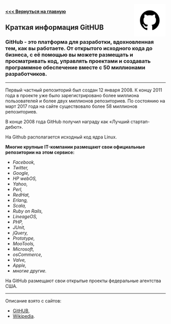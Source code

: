 <img src="pngwing.png" alt="Logo" width="100" align="right" />

**[<<< Вернуться на главную](./Start_File.md)**

## Краткая информация GitHUB

### GitHub - это платформа для разработки, вдохновленная тем, как вы работаете. От открытого исходного кода до бизнеса, с её помощью вы можете размещать и просматривать код, управлять проектами и создавать программное обеспечение вместе с 50 миллионами разработчиков.

---

Первый частный репозиторий был создан 12 января 2008. К концу 2011 года в проекте уже было зарегистрировано более миллиона пользователей и более двух миллионов репозиториев. По состоянию на март 2017 года на сайте существовало более 58 миллионов репозиториев.

В конце 2008 года GitHub получил награду как «Лучший стартап-дебют».

На Github располагается исходный код ядра Linux.

**Многие крупные IT-компании размещают свои официальные репозитории на этом сервисе:**

- *Facebook,*
- *Twitter,*
- *Google,*
- *HP webOS,*
- *Yahoo,*
- *Perl,*
- *RedHat,*
- *Erlang,*
- *Scala,*
- *Ruby on Rails,*
- *LineageOS,*
- *PHP,*
- *JUnit,*
- *jQuery,*
- *Prototype,*
- *MooTools,*
- *Microsoft,*
- *osCommerce,*
- *Valve,*
- *Apple,*
- *многие другие.*

На GitHub размещают свои открытые проекты федеральные агентства США.

---

Описание взято с сайтов: 
- [GitHUB](https://github.com/),
- [Wikipedia](https://ru.wikipedia.org/wiki/GitHub).